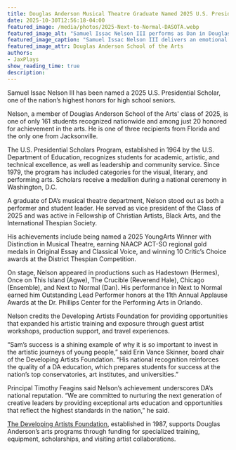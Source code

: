 ```yaml
---
title: Douglas Anderson Musical Theatre Graduate Named 2025 U.S. Presidential Scholar
date: 2025-10-30T12:56:18-04:00
featured_image: /media/photos/2025-Next-to-Normal-DASOTA.webp
featured_image_alt: "Samuel Issac Nelson III performs as Dan in Douglas Anderson School of the Arts’ production of Next to Normal"
featured_image_caption: "Samuel Issac Nelson III delivers an emotional moment as Dan in Douglas Anderson School of the Arts’ production of *Next to Normal*"
featured_image_attr: Douglas Anderson School of the Arts 
authors: 
- JaxPlays
show_reading_time: true
description:
---
```

Samuel Issac Nelson III has been named a 2025 U.S. Presidential Scholar, one of the nation’s highest honors for high school seniors.

Nelson, a member of Douglas Anderson School of the Arts' class of 2025, is one of only 161 students recognized nationwide and among just 20 honored for achievement in the arts. He is one of three recipients from Florida and the only one from Jacksonville.<!--more-->

The U.S. Presidential Scholars Program, established in 1964 by the U.S. Department of Education, recognizes students for academic, artistic, and technical excellence, as well as leadership and community service. Since 1979, the program has included categories for the visual, literary, and performing arts. Scholars receive a medallion during a national ceremony in Washington, D.C.

A graduate of DA’s musical theatre department, Nelson stood out as both a performer and student leader. He served as vice president of the Class of 2025 and was active in Fellowship of Christian Artists, Black Arts, and the International Thespian Society.

His achievements include being named a 2025 YoungArts Winner with Distinction in Musical Theatre, earning NAACP ACT-SO regional gold medals in Original Essay and Classical Voice, and winning 10 Critic’s Choice awards at the District Thespian Competition.

On stage, Nelson appeared in productions such as Hadestown (Hermes), Once on This Island (Agwe), The Crucible (Reverend Hale), Chicago (Ensemble), and Next to Normal (Dan). His performance in Next to Normal earned him Outstanding Lead Performer honors at the 11th Annual Applause Awards at the Dr. Phillips Center for the Performing Arts in Orlando.

Nelson credits the Developing Artists Foundation for providing opportunities that expanded his artistic training and exposure through guest artist workshops, production support, and travel experiences.

“Sam’s success is a shining example of why it is so important to invest in the artistic journeys of young people,” said Erin Vance Skinner, board chair of the Developing Artists Foundation. “His national recognition reinforces the quality of a DA education, which prepares students for success at the nation’s top conservatories, art institutes, and universities.”

Principal Timothy Feagins said Nelson’s achievement underscores DA’s national reputation. “We are committed to nurturing the next generation of creative leaders by providing exceptional arts education and opportunities that reflect the highest standards in the nation,” he said.

[The Developing Artists Foundation](https://www.developingartistsfoundation.org), established in 1987, supports Douglas Anderson’s arts programs through funding for specialized training, equipment, scholarships, and visiting artist collaborations.